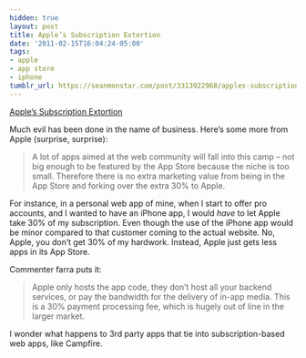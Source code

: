 ```yaml
---
hidden: true
layout: post
title: Apple’s Subscription Extortion
date: '2011-02-15T16:04:24-05:00'
tags:
- apple
- app store
- iphone
tumblr_url: https://seanmonstar.com/post/3313922968/apples-subscription-extortion
---
```

[Apple’s Subscription Extortion](http://thinkvitamin.com/web-industry/why-you-should-fight-apples-subscription-extortion/)  

Much evil has been done in the name of business. Here’s some more from Apple (surprise, surprise):

> A lot of apps aimed at the web community will fall into this camp – not big enough to be featured by the App Store because the niche is too small. Therefore there is no extra marketing value from being in the App Store and forking over the extra 30% to Apple.

For instance, in a personal web app of mine, when I start to offer pro accounts, and I wanted to have an iPhone app, I would _have_ to let Apple take 30% of my subscription. Even though the use of the iPhone app would be minor compared to that customer coming to the actual website. No, Apple, you don’t get 30% of my hardwork. Instead, Apple just gets less apps in its App Store.

Commenter farra puts it:

> Apple only hosts the app code, they don’t host all your backend services, or pay the bandwidth for the delivery of in-app media. This is a 30% payment processing fee, which is hugely out of line in the larger market.

I wonder what happens to 3rd party apps that tie into subscription-based web apps, like Campfire.

